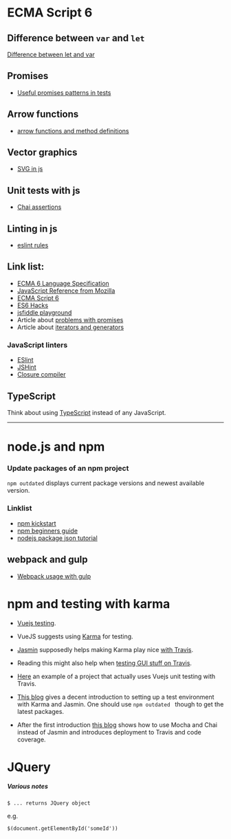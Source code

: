 ECMA Script 6
=============

## Difference between `var` and `let`

[Difference between let and var](
http://stackoverflow.com/questions/762011/whats-the-difference-between-using-let-and-var-to-declare-a-variable#11444416)

## Promises

- [Useful promises patterns in tests](https://www.sitepoint.com/promises-in-javascript-unit-tests-the-definitive-guide/)

## Arrow functions

- [arrow functions and method definitions](http://2ality.com/2012/04/arrow-functions.html)

## Vector graphics

- [SVG in js](https://www.sitepoint.com/add-svg-to-web-page/)


## Unit tests with js

- [Chai assertions](http://chaijs.com/api/assert/#method_lengthof)

## Linting in js

- [eslint rules](http://eslint.org/docs/rules/)

## Link list:
- [ECMA 6 Language Specification](http://ecma-international.org/ecma-262/6.0/)
- [JavaScript Reference from Mozilla](https://developer.mozilla.org/en-US/docs/Web/JavaScript/Reference/Global_Objects)
- [ECMA Script 6](http://es6-features.org/)
- [ES6 Hacks](https://hacks.mozilla.org/category/es6-in-depth/)
- [jsfiddle playground](https://jsfiddle.net/)
- Article about [problems with promises](https://pouchdb.com/2015/05/18/we-have-a-problem-with-promises.html?utm_source=javascriptweekly)
- Article about [iterators and generators](http://macr.ae/article/iterators-and-generators.html)


### JavaScript linters
- [ESlint](http://eslint.org/docs/user-guide/configuring)
- [JSHint](http://jshint.com/docs/)
- [Closure compiler](https://developers.google.com/closure/compiler/?csw=1)


## TypeScript
Think about using [TypeScript](http://www.typescriptlang.org/docs/tutorial.html) instead of any JavaScript.

----------------------------------------

node.js and npm
===============

### Update packages of an npm project

`npm outdated` displays current package versions and newest available version.

### Linklist
- [npm kickstart](https://nodesource.com/blog/an-absolute-beginners-guide-to-using-npm)
- [npm beginners guide](https://www.sitepoint.com/beginners-guide-node-package-manager/)
- [nodejs package json tutorial](https://dzone.com/articles/the-basics-of-packagejson-in-nodejs-and-npm)

## webpack and gulp

- [Webpack usage with gulp](https://webpack.github.io/docs/usage-with-gulp.html)


npm and testing with karma
==========================

- [Vuejs testing](https://vuejs.org/v2/guide/unit-testing.html).
- VueJS suggests using [Karma](http://karma-runner.github.io/0.12/index.html) for testing.
- [Jasmin](https://jasmine.github.io/) supposedly helps making Karma play nice [with Travis](
https://www.sitepoint.com/testing-javascript-jasmine-travis-karma/).
- Reading this might also help when [testing GUI stuff on Travis](https://docs.travis-ci.com/user/gui-and-headless-browsers/).
- [Here](https://github.com/apertureless/vue-chartjs) an example of a project that actually uses Vuejs unit testing with Travis.

- [This blog](http://www.bradoncode.com/blog/2015/02/27/karma-tutorial/) gives a decent introduction to setting up a 
test environment with Karma and Jasmin. One should use `npm outdated ` though to get the latest packages.
- After the first introduction [this blog](https://jaredtong.com/2016/01/08/how-to-set-up-mocha-chai-sinon-karma-browserify-istanbul-codecov/) 
shows how to use Mocha and Chai instead of Jasmin and introduces deployment to Travis and code coverage.


JQuery
======

##### Various notes

    $ ... returns JQuery object

e.g.

    $(document.getElementById('someId'))


